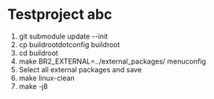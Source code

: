 # Testproject abc

1. git submodule update --init
2. cp buildrootdotconfig buildroot
3. cd buildroot
4. make BR2_EXTERNAL=../external_packages/ menuconfig 
5. Select all external packages  and save
6. make linux-clean
7. make -j8


